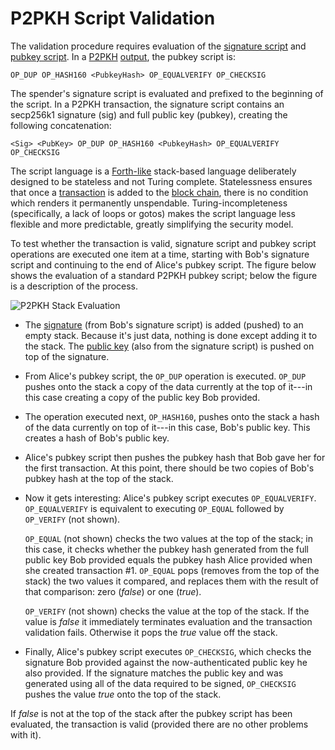 # P2PKH Script Validation

The validation procedure requires evaluation of the [signature script](../resources/glossary.md#signature-script) and [pubkey script](../resources/glossary.md#pubkey-script). In a [P2PKH](../resources/glossary.md#pay-to-pubkey-hash) [output](../resources/glossary.md#output), the pubkey script is:

```
OP_DUP OP_HASH160 <PubkeyHash> OP_EQUALVERIFY OP_CHECKSIG
```

The spender's signature script is evaluated and prefixed to the beginning of the script. In a P2PKH transaction, the signature script contains an secp256k1 signature (sig) and full public key (pubkey), creating the following concatenation:

```
<Sig> <PubKey> OP_DUP OP_HASH160 <PubkeyHash> OP_EQUALVERIFY OP_CHECKSIG
```

The script language is a [Forth-like](https://en.wikipedia.org/wiki/Forth_%28programming_language%29) stack-based language deliberately designed to be stateless and not Turing complete. Statelessness ensures that once a [transaction](../resources/glossary.md#transaction) is added to the [block chain](../resources/glossary.md#block-chain), there is no condition which renders it permanently unspendable. Turing-incompleteness (specifically, a lack of loops or gotos) makes the script language less flexible and more predictable, greatly simplifying the security model.

To test whether the transaction is valid, signature script and pubkey script operations are executed one item at a time, starting with Bob's signature script and continuing to the end of Alice's pubkey script. The figure below shows the evaluation of a standard P2PKH pubkey script; below the figure is a description of the process.

![P2PKH Stack Evaluation](https://dash-docs.github.io/img/dev/en-p2pkh-stack.svg)

* The [signature](../resources/glossary.md#signature) (from Bob's signature script) is added (pushed) to an empty stack. Because it's just data, nothing is done except adding it to the stack. The [public key](../resources/glossary.md#public-key) (also from the signature script) is pushed on top of the signature.

* From Alice's pubkey script, the `OP_DUP` operation is executed. `OP_DUP` pushes onto the stack a copy of the data currently at the top of it---in this case creating a copy of the public key Bob provided.

* The operation executed next, `OP_HASH160`, pushes onto the stack a hash of the data currently on top of it---in this case, Bob's public key. This creates a hash of Bob's public key.

* Alice's pubkey script then pushes the pubkey hash that Bob gave her for the first transaction.  At this point, there should be two copies of Bob's pubkey hash at the top of the stack.

* Now it gets interesting: Alice's pubkey script executes `OP_EQUALVERIFY`. `OP_EQUALVERIFY` is equivalent to executing `OP_EQUAL` followed by `OP_VERIFY` (not shown).

    `OP_EQUAL` (not shown) checks the two values at the top of the stack; in this case, it checks whether the pubkey hash generated from the full public key Bob provided equals the pubkey hash Alice provided when she created transaction #1. `OP_EQUAL` pops (removes from the top of the stack) the two values it compared, and replaces them with the result of that comparison: zero (*false*) or one (*true*).

    `OP_VERIFY` (not shown) checks the value at the top of the stack. If the value is *false* it immediately terminates evaluation and the transaction validation fails. Otherwise it pops the *true* value off the stack.

* Finally, Alice's pubkey script executes `OP_CHECKSIG`, which checks the signature Bob provided against the now-authenticated public key he also provided. If the signature matches the public key and was generated using all of the data required to be signed, `OP_CHECKSIG` pushes the value *true* onto the top of the stack.

If *false* is not at the top of the stack after the pubkey script has been evaluated, the transaction is valid (provided there are no other problems with it).
